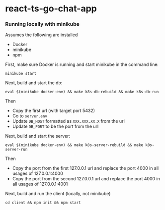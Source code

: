 # react-ts-go-chat-app

### Running locally with minikube
Assumes the following are installed
- Docker
- minikube
- npm

First, make sure Docker is running and start minikube in the command line:
```
minikube start
```

Next, build and start the db:
```
eval $(minikube docker-env) && make k8s-db-rebuild && make k8s-db-run
```

Then
- Copy the first url (with target port 5432)
- Go to `server.env`
- Update `DB_HOST` formatted as `XXX.XXX.XX.X` from the url
- Update `DB_PORT` to be the port from the url

Next, build and start the server:
```
eval $(minikube docker-env) && make k8s-server-rebuild && make k8s-server-run
```

Then
- Copy the port from the first 127.0.0.1 url and replace the port 4000 in all usages of 127.0.0.1:4000
- Copy the port from the second 127.0.0.1 url and replace the port 4000 in all usages of 127.0.0.1:4001

Next, build and run the client (locally, not minikube)
```
cd client && npm init && npm start
```